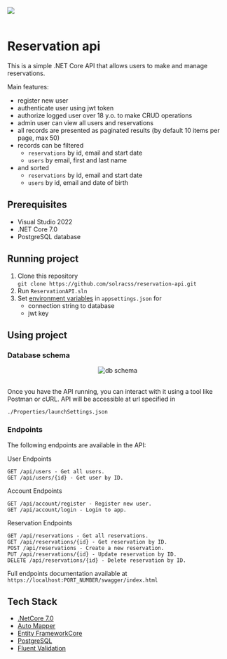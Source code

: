 ![](https://img.shields.io/badge/version-1.0-Green)<br /><br />

# Reservation api

This is a simple .NET Core API that allows users to make and manage reservations.

Main features:

- register new user
- authenticate user using jwt token
- authorize logged user over 18 y.o. to make CRUD operations
- admin user can view all users and reservations
- all records are presented as paginated results (by default 10 items per page, max 50)
- records can be filtered 
    - `reservations` by id, email and start date
    - `users` by email, first and last name
- and sorted
    - `reservations` by id, email and start date
    - `users` by id, email and date of birth

## Prerequisites

- Visual Studio 2022
- .NET Core 7.0
- PostgreSQL database

## Running project

1. Clone this repository<br/>
   `git clone https://github.com/solracss/reservation-api.git`
2. Run `ReservationAPI.sln`
3. Set [environment variables](https://learn.microsoft.com/en-us/aspnet/core/security/app-secrets?view=aspnetcore-7.0&tabs=windows) in `appsettings.json` for 
    - connection string to database
    - jwt key

## Using project

### Database schema

<p align="center">
 <img align ="center "src="https://i.imgur.com/8DcBQEt.png" alt="db schema">
</p>
<br>
Once you have the API running, you can interact with it using a tool like Postman or cURL. 
API will be accessible at url specified in

`./Properties/launchSettings.json`

### Endpoints

The following endpoints are available in the API:

User Endpoints

    GET /api/users - Get all users.
    GET /api/users/{id} - Get user by ID.

Account Endpoints

    GET /api/account/register - Register new user.
    GET /api/account/login - Login to app.

Reservation Endpoints

    GET /api/reservations - Get all reservations.
    GET /api/reservations/{id} - Get reservation by ID.
    POST /api/reservations - Create a new reservation.
    PUT /api/reservations/{id} - Update reservation by ID.
    DELETE /api/reservations/{id} - Delete reservation by ID.

Full endpoints documentation available at `https://localhost:PORT_NUMBER/swagger/index.html`

## Tech Stack

- [.NetCore 7.0](https://learn.microsoft.com/en-us/dotnet/core/introduction)
- [Auto Mapper](https://automapper.org/)
- [Entity FrameworkCore](https://learn.microsoft.com/en-us/ef/core/)
- [PostgreSQL](https://www.postgresql.org/)
- [Fluent Validation](https://docs.fluentvalidation.net/en/latest/)
